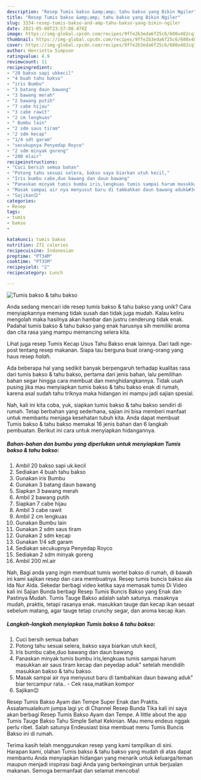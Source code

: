 ```yaml
---
description: "Resep Tumis bakso &amp;amp; tahu bakso yang Bikin Ngiler"
title: "Resep Tumis bakso &amp;amp; tahu bakso yang Bikin Ngiler"
slug: 3334-resep-tumis-bakso-and-amp-tahu-bakso-yang-bikin-ngiler
date: 2021-05-08T23:57:08.478Z
image: https://img-global.cpcdn.com/recipes/9ffe2b3eda6f25c6/680x482cq70/tumis-bakso-tahu-bakso-foto-resep-utama.jpg
thumbnail: https://img-global.cpcdn.com/recipes/9ffe2b3eda6f25c6/680x482cq70/tumis-bakso-tahu-bakso-foto-resep-utama.jpg
cover: https://img-global.cpcdn.com/recipes/9ffe2b3eda6f25c6/680x482cq70/tumis-bakso-tahu-bakso-foto-resep-utama.jpg
author: Henrietta Simpson
ratingvalue: 4.9
reviewcount: 11
recipeingredient:
- "20 bakso sapi ukkecil"
- "4 buah tahu bakso"
- "iris Bumbu"
- "3 batang daun bawang"
- "3 bawang merah"
- "2 bawang putih"
- "7 cabe hijau"
- "3 cabe rawit"
- "2 cm lengkuas"
- " Bumbu lain"
- "2 sdm saus tiram"
- "2 sdm kecap"
- "1/4 sdt garam"
- "secukupnya Penyedap Royco"
- "2 sdm minyak goreng"
- "200 mlair"
recipeinstructions:
- "Cuci bersih semua bahan"
- "Potong tahu sesuai selera, bakso saya biarkan utuh kecil,"
- "Iris bumbu cabe,duo bawang dan daun bawang"
- "Panaskan minyak tumis bumbu iris,lengkuas tumis sampai harum masukkan air saus tiram kecap dan peyedap aduk&#34; setelah mendidih masukkan bakso &amp; tahu bakso."
- "Masak sampai air nya menyusut baru di tambahkan daun bawang aduk&#34; biar tercampur rata.. Cek rasa,matikan kompor"
- "Sajikan😉"
categories:
- Resep
tags:
- tumis
- bakso
- 

katakunci: tumis bakso  
nutrition: 271 calories
recipecuisine: Indonesian
preptime: "PT34M"
cooktime: "PT35M"
recipeyield: "2"
recipecategory: Lunch

---
```



![Tumis bakso &amp; tahu bakso](https://img-global.cpcdn.com/recipes/9ffe2b3eda6f25c6/680x482cq70/tumis-bakso-tahu-bakso-foto-resep-utama.jpg)

Anda sedang mencari ide resep tumis bakso &amp; tahu bakso yang unik? Cara menyiapkannya memang tidak susah dan tidak juga mudah. Kalau keliru mengolah maka hasilnya akan hambar dan justru cenderung tidak enak. Padahal tumis bakso &amp; tahu bakso yang enak harusnya sih memiliki aroma dan cita rasa yang mampu memancing selera kita.

Lihat juga resep Tumis Kecap Usus Tahu Bakso enak lainnya. Dari tadi nge-post tentang resep makanan. Siapa tau berguna buat orang-orang yang haus resep *halah*.

Ada beberapa hal yang sedikit banyak berpengaruh terhadap kualitas rasa dari tumis bakso &amp; tahu bakso, pertama dari jenis bahan, lalu pemilihan bahan segar hingga cara membuat dan menghidangkannya. Tidak usah pusing jika mau menyiapkan tumis bakso &amp; tahu bakso enak di rumah, karena asal sudah tahu triknya maka hidangan ini mampu jadi sajian spesial.


Nah, kali ini kita coba, yuk, siapkan tumis bakso &amp; tahu bakso sendiri di rumah. Tetap berbahan yang sederhana, sajian ini bisa memberi manfaat untuk membantu menjaga kesehatan tubuh kita. Anda dapat membuat Tumis bakso &amp; tahu bakso memakai 16 jenis bahan dan 6 langkah pembuatan. Berikut ini cara untuk menyiapkan hidangannya.

<!--inarticleads1-->

##### Bahan-bahan dan bumbu yang diperlukan untuk menyiapkan Tumis bakso &amp; tahu bakso:

1. Ambil 20 bakso sapi uk.kecil
1. Sediakan 4 buah tahu bakso
1. Gunakan iris Bumbu
1. Gunakan 3 batang daun bawang
1. Siapkan 3 bawang merah
1. Ambil 2 bawang putih
1. Siapkan 7 cabe hijau
1. Ambil 3 cabe rawit
1. Ambil 2 cm lengkuas
1. Gunakan  Bumbu lain
1. Gunakan 2 sdm saus tiram
1. Gunakan 2 sdm kecap
1. Gunakan 1/4 sdt garam
1. Sediakan secukupnya Penyedap Royco
1. Sediakan 2 sdm minyak goreng
1. Ambil 200 ml.air


Nah, Bagi anda yang ingin membuat tumis wortel bakso di rumah, di bawah ini kami sajikan resep dan cara membuatnya. Resep tumis buncis bakso ala Ida Nur Aida. Sekedar berbagi video ketika saya memasak tumis Di Video kali ini Sajian Bunda berbagi Resep Tumis Buncis Bakso yang Enak dan Pastinya Mudah. Tumis Tauge Bakso adalah salah satunya. masaknya mudah, praktis, tetapi rasanya enak. masukkan tauge dan kecap ikan sesaat sebelum matang, agar tauge tetap crunchy segar, dan aroma kecap ikan. 

<!--inarticleads2-->

##### Langkah-langkah menyiapkan Tumis bakso &amp; tahu bakso:

1. Cuci bersih semua bahan
1. Potong tahu sesuai selera, bakso saya biarkan utuh kecil,
1. Iris bumbu cabe,duo bawang dan daun bawang
1. Panaskan minyak tumis bumbu iris,lengkuas tumis sampai harum masukkan air saus tiram kecap dan peyedap aduk&#34; setelah mendidih masukkan bakso &amp; tahu bakso.
1. Masak sampai air nya menyusut baru di tambahkan daun bawang aduk&#34; biar tercampur rata.. - Cek rasa,matikan kompor
1. Sajikan😉


Resep Tumis Bakso Ayam dan Tempe Super Enak dan Praktis. Assalamualaikum jumpa lagi yc di Channel Resep Bunda Tika kali ini saya akan berbagi Resep Tumis Bakso Ayam dan Tempe. A little about the app Tumis Tauge Bakso Tahu Simple Sehat Kekinian. Mau menu endeus nggak perlu ribet. Salah satunya Endeusiast bisa membuat menu Tumis Buncis Bakso ini di rumah. 

Terima kasih telah menggunakan resep yang kami tampilkan di sini. Harapan kami, olahan Tumis bakso &amp; tahu bakso yang mudah di atas dapat membantu Anda menyiapkan hidangan yang menarik untuk keluarga/teman maupun menjadi inspirasi bagi Anda yang berkeinginan untuk berjualan makanan. Semoga bermanfaat dan selamat mencoba!
